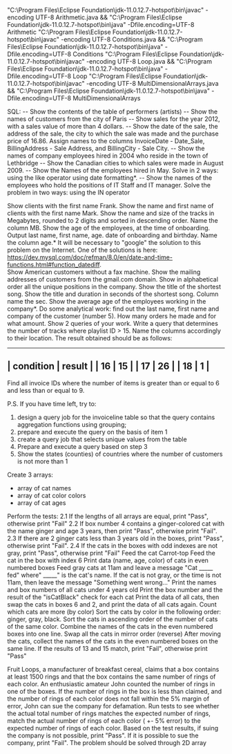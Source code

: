 "C:\Program Files\Eclipse Foundation\jdk-11.0.12.7-hotspot\bin\javac" -encoding UTF-8 Arithmetic.java && "C:\Program Files\Eclipse Foundation\jdk-11.0.12.7-hotspot\bin\java" -Dfile.encoding=UTF-8 Arithmetic
"C:\Program Files\Eclipse Foundation\jdk-11.0.12.7-hotspot\bin\javac" -encoding UTF-8 Conditions.java && "C:\Program Files\Eclipse Foundation\jdk-11.0.12.7-hotspot\bin\java" -Dfile.encoding=UTF-8 Conditions
"C:\Program Files\Eclipse Foundation\jdk-11.0.12.7-hotspot\bin\javac" -encoding UTF-8 Loop.java && "C:\Program Files\Eclipse Foundation\jdk-11.0.12.7-hotspot\bin\java" -Dfile.encoding=UTF-8 Loop
"C:\Program Files\Eclipse Foundation\jdk-11.0.12.7-hotspot\bin\javac" -encoding UTF-8 MultiDimensionalArrays.java && "C:\Program Files\Eclipse Foundation\jdk-11.0.12.7-hotspot\bin\java" -Dfile.encoding=UTF-8 MultiDimensionalArrays

SQL:
-- Show the contents of the table of performers (artists)
-- Show the names of customers from the city of Paris
-- Show sales for the year 2012, with a sales value of more than 4 dollars.
-- Show the date of the sale, the address of the sale, the city to which the sale was made and the purchase price of 16.86. Assign names to the columns InvoiceDate - Date_Sale, BillingAddress - Sale Address, and BillingCity - Sale City.
-- Show the names of company employees hired in 2004 who reside in the town of Lethbridge
-- Show the Canadian cities to which sales were made in August 2009.
-- Show the Names of the employees hired in May. Solve in 2 ways:
    using the like operator
    using date formatting*.
-- Show the names of the employees who hold the positions of IT Staff and IT manager. 
Solve the problem in two ways: using the IN operator

Show clients with the first name Frank.
Show the name and first name of clients with the first name Mark.
Show the name and size of the tracks in Megabytes, rounded to 2 digits and sorted in descending order. Name the column MB.
Show the age of the employees, at the time of onboarding. Output last name, first name, age. date of onboarding and birthday. Name the column age.*
It will be necessary to "google" the solution to this problem on the Internet.
One of the solutions is here: https://dev.mysql.com/doc/refman/8.0/en/date-and-time-functions.html#function_datediff.   
Show American customers without a fax machine.
Show the mailing addresses of customers from the gmail.com domain.
Show in alphabetical order all the unique positions in the company.
Show the title of the shortest song.
Show the title and duration in seconds of the shortest song. Column name the sec.
Show the average age of the employees working in the company*.
Do some analytical work: find out the last name, first name and company of the customer (number 5). How many orders he made and for what amount. Show 2 queries of your work.
Write a query that determines the number of tracks where playlist ID > 15.
Name the columns accordingly to their location.
The result obtained should be as follows:
______________________
| condition | result | 
| 16        |   15   | 
| 17        |   26   | 
| 18        |   1    | 
----------------------

Find all invoice IDs where the number of items is greater than or equal to 6 and less than or equal to 9.

P.S. If you have time left, try to:
1) design a query job for the invoiceline table so that the query contains aggregation functions using grouping;
2) prepare and execute the query on the basis of item 1
3) create a query job that selects unique values from the table
4) Prepare and execute a query based on step 3
5) Show the states (counties) of countries where the number of customers is not more than 1

Create 3 arrays:

- array of cat names
- array of cat color colors
- array of cat ages

Perform the tests:
2.1 If the lengths of all arrays are equal, print "Pass", otherwise print "Fail"
2.2 If box number 4 contains a ginger-colored cat with the name ginger and age 3 years, then print "Pass", otherwise print "Fail".
2.3 If there are 2 ginger cats less than 3 years old in the boxes, print "Pass", otherwise print "Fail".
2.4 If the cats in the boxes with odd indexes are not gray, print "Pass", otherwise print "Fail"
Feed the cat Carrot-top
Feed the cat in the box with index 6
Print data (name, age, color) of cats in even numbered boxes
Feed gray cats at 11am and leave a message "Cat _____ fed" where" _____" is the cat's name.
If the cat is not gray, or the time is not 11am, then leave the message "Something went wrong..."
Print the names and box numbers of all cats under 4 years old
Print the box number and the result of the "isCatBlack" check for each cat
Print the data of all cats, then swap the cats in boxes 6 and 2, and print the data of all cats again.
Count which cats are more (by color)
Sort the cats by color in the following order: ginger, gray, black.
Sort the cats in ascending order of the number of cats of the same color.
Combine the names of the cats in the even numbered boxes into one line.
Swap all the cats in mirror order (reverse)
After moving the cats, collect the names of the cats in the even numbered boxes on the same line.
If the results of 13 and 15 match, print "Fail", otherwise print "Pass"

Fruit Loops, a manufacturer of breakfast cereal, claims that a box contains at least 1500 rings and that the box contains the same number of rings of each color.
An enthusiastic amateur John counted the number of rings in one of the boxes.
If the number of rings in the box is less than claimed, and the number of rings of each color does not fall within the 5% margin of error, John can sue the company for defamation.
Run tests to see
whether the actual total number of rings matches the expected number of rings,
match the actual number of rings of each color ( +- 5% error) to the expected number of rings of each color.
Based on the test results, if suing the company is not possible, print "Pass". If it is possible to sue the company, print "Fail".
The problem should be solved through 2D array
